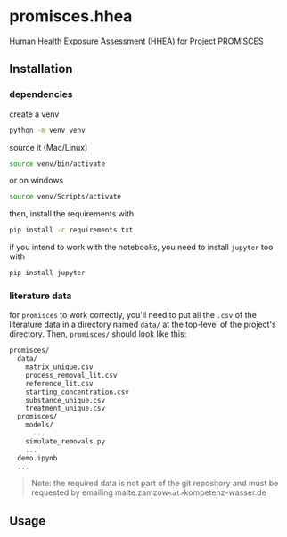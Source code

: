 # promisces.hhea

Human Health Exposure Assessment (HHEA) for Project PROMISCES


## Installation

### dependencies

create a venv

```bash
python -m venv venv
```

source it (Mac/Linux)

```bash
source venv/bin/activate
```
or on windows

```bash
source venv/Scripts/activate
```

then, install the requirements with 

```bash
pip install -r requirements.txt
```

if you intend to work with the notebooks, you need to install `jupyter` too with
```bash
pip install jupyter
```

### literature data

for `promisces` to work correctly, you'll need to put all the `.csv` of the literature data in a directory named `data/` at the top-level of the project's directory.
Then, `promisces/` should look like this:
```bash
promisces/
  data/
    matrix_unique.csv
    process_removal_lit.csv
    reference_lit.csv
    starting_concentration.csv
    substance_unique.csv
    treatment_unique.csv
  promisces/
    models/
      ...
    simulate_removals.py
    ...
  demo.ipynb
  ...
```

> Note: the required data is not part of the git repository and must be requested by emailing malte.zamzow`<at>`kompetenz-wasser.de  

## Usage

